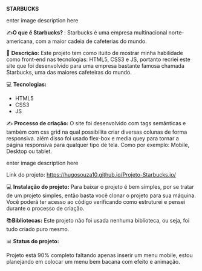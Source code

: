 <strong> STARBUCKS </strong>

enter image description here

✍️<strong>O que é Starbucks? </strong>:
Starbucks é uma empresa multinacional norte-americana, com a maior
cadeia de cafeterias do mundo.

📱 <strong>Descrição:</strong>
Este projeto tem como ituito de mostrar minha habilidade como front-end
nas tecnologias: HTML5, CSS3 e JS, portanto recriei este site que foi
desenvolvido para uma empresa bastante famosa chamada
Starbucks, uma das maiores cafeteiras do mundo.


💻 <strong>Tecnologias:</strong>
<ul>
  <li>HTML5</li>
  <li>CSS3</li>
  <li>JS</li>
</ul>




✍️ <strong>Processo de criação:</strong>
O site foi desenvolvido com tags semânticas e também com css grid na qual
possibilita criar diversas colunas de forma responsiva. além disso foi usado
flex-box e media quey para tornar a página responsiva para qualquer tipo
de tela. Como por exemplo: Mobile, Desktop ou tablet.

enter image description here

Link do projeto:
https://hugosouza10.github.io/Projeto-Starbucks.io/

💻 <strong>Instalação do projeto:</strong>
Para baixar o projeto é bem simples, por se tratar de um projeto simples, então
basta você clonar o projeto para sua máquina. Você poderá ter acesso
ao código verificando como estruturei e pensei durante o processo de criação.


📚<strong>Bibliotecas:</strong>
Este projeto não foi usada nenhuma biblioteca, ou seja, foi tudo criado
puro mesmo.

📊 <strong>Status do projeto:</strong>

Projeto está 90% completo faltando apenas inserir um menu mobile, estou
planejando em colocar um menu bem bacana com efeito e animação.
